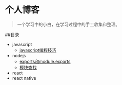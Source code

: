 # 个人博客
>一个学习中的小白，在学习过程中的手工收集和整理。

##目录
- javascript
	- [javascript编程技巧](./MD/javascript编程技巧.md)
- nodejs
	- [exports和module.exports](./MD/nodejs之exports和module.exports.md)
	- [模块查找](./MD/nodejs之模块查找.md)
- react
- react native
	
